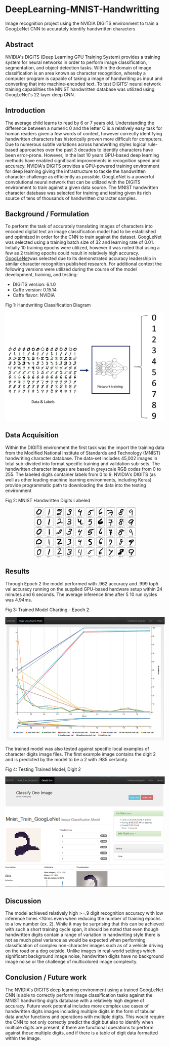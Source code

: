 # DeepLearning-MNIST-Handwritting
Image recognition project using the NVIDIA DIGITS environment to train a GoogLeNet CNN to accurately identify handwritten characters

## Abstract
NVIDIA's DIGITS (Deep Learning GPU Training System) provides a training system for neural networks in order to perform image classification, segmentation, and object detection tasks. Within the domain of image classification is an area known as character recognition, whereby a computer program is capable of taking a image of  handwriting as input and converting that into machine-encoded text. To test DIGITS' neural network training capabilities the MNIST handwritten database was utilized using GoogLeNet's 22 layer deep CNN.

## Introduction
The average child learns to read by 6 or 7 years old. Understanding the difference between a numeric 0 and the letter O is a relatively easy task for human readers given a few words of context, however correctly identifying handwritten characters has historically proven more difficult for computers. Due to numerous subtle variations across handwriting styles logical rule-based approaches over the past 3 decades to identify characters have been error-prone. However, in the last 10 years GPU-based deep learning methods have enabled significant improvements in recognition speed and accuracy. NVIDIA's DIGITS provides a GPU-powered training environment for deep learning giving the infrastructure to tackle the handwritten character challenge as efficiently as possible. GoogLeNet is a powerful convolutional neural network that can be utilized with the DIGITS environment to train against a given data source. The MNIST handwritten character database was selected for training and testing given its rich source of tens of thousands of handwritten character samples. 

## Background / Formulation
To perform the task of accurately translating images of characters into encoded digital text an image classification model had to be established and optimized in order for the CNN to train against the dataset. GoogLeNet was selected using a training batch size of 32 and learning rate of 0.01. Initially 10 training epochs were utilized, however it was noted that using a few as 2 training epochs could result in relatively high accuracy. [GoogLeNet](https://medium.com/@sidereal/cnns-architectures-lenet-alexnet-vgg-googlenet-resnet-and-more-666091488df5)was selected due to its demonstrated accuracy leadership in similar character recognition published research. For additional context the following versions were utilized during the course of the model development, training, and testing:
* DIGITS version: 6.1.0
* Caffe version: 0.15.14
* Caffe flavor: NVIDIA

Fig 1: Handwriting Classification Diagram
<p align="center"> <img src="./images/diagram.png"> </p>

## Data Acquisition
Within the DIGITS environment the first task was the import the training data from the Modified National Institute of Standards and Technology (MNIST) handwriting character database. The data-set includes 45,002 images in total sub-divided into format specific training and validation sub-sets. The handwritten character images are based in greyscale RGB codes from 0 to 255. The labeled digits container labels from 0 to 9. NVIDIA's DIGITS (as well as other leading machine learning environments, including Keras) provide programmatic path to downloading the data into the testing environment

Fig 2: MNIST Handwritten Digits Labeled
<p align="center"> <img src="./images/MNIST.png"> </p>

## Results
Through Epoch 2 the model performed with .962 accuracy and .999 top5 val accuracy running on the supplied GPU-based hardware setup within 24 minutes and 6 seconds. The average inference time after 5 10 run cycles was 4.94ms.

Fig 3: Trained Model Charting - Epoch 2
<p align="center"> <img src="./images/mnisttrain_trainedmodel_chart.PNG"> </p>

The trained model was also tested against specific local examples of character digits image files. The first example image contains the digit 2 and is predicted by the model to be a 2 with .985 certainty.

Fig 4: Testing Trained Model, Digit 2
<p align="center"> <img src="./images/mnisttrain_trainedmodel_testdigit2.PNG"> </p>

## Discussion
The model achieved relatively high >=.9 digit recognition accuracy with low inference times <10ms even when reducing the number of training epochs to a low number (ex. 2). While it may be surprising that this can be achieved with such a short training cycle span, it should be noted that even though handwritten digits contain a range of variation in handwriting style there is not as much pixel variance as would be expected when performing classification of complex non-character images such as of a vehicle driving on the road or a dog outside. Unlike images in real-world settings which significant background image noise, handwritten digits have no background image noise or the challenge of multicolored image complexity.

## Conclusion / Future work
The NVIDIA's DIGITS deep learning environment using a trained GoogLeNet CNN is able to correctly perform image classification tasks against the MNIST handwriting digits database with a relatively high degree of accuracy. Future work potential includes more complex use cases of handwritten digits images including multiple digits in the form of tabular data and/or functions and operations with multiple digits. This would require the CNN to not only correctly predict the digit but also to identify when multiple digits are present, if there are functional operations to perform against those multiple digits, and if there is a table of digit data formatted within the image.

